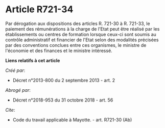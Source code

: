 # Article R721-34

Par dérogation aux dispositions des articles R. 721-30 à R. 721-33, le paiement des rémunérations à la charge de l'Etat peut
être réalisé par les établissements ou centres de formation lorsque ceux-ci sont soumis au contrôle administratif et
financier de l'Etat selon des modalités précisées par des conventions conclues entre ces organismes, le ministre de
l'économie et des finances et le ministre intéressé.

**Liens relatifs à cet article**

_Créé par_:

  - Décret n°2013-800 du 2 septembre 2013 - art. 2

_Abrogé par_:

  - Décret n°2018-953 du 31 octobre 2018 - art. 56

_Cite_:

  - Code du travail applicable à Mayotte. - art. R721-30 (Ab)
